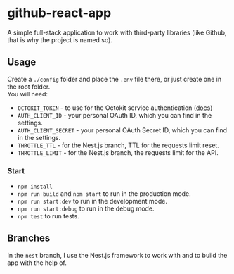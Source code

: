 # github-react-app
A simple full-stack application to work with third-party libraries (like Github, that is why the project is named so).

## Usage
Create a `./config` folder and place the `.env` file there, or just create one in the root folder.  
You will need:
* `OCTOKIT_TOKEN` - to use for the Octokit service authentication ([docs](https://octokit.github.io/rest.js/v19#authentication))
* `AUTH_CLIENT_ID` - your personal OAuth ID, which you can find in the settings.
* `AUTH_CLIENT_SECRET` - your personal OAuth Secret ID, which you can find in the settings.
* `THROTTLE_TTL` - for the Nest.js branch, TTL for the requests limit reset.
* `THROTTLE_LIMIT` - for the Nest.js branch, the requests limit for the API.

### Start
* `npm install`
* `npm run build` and `npm start` to run in the production mode.
* `npm run start:dev` to run in the development mode.
* `npm run start:debug` to run in the debug mode.
* `npm test` to run tests.

## Branches
In the `nest` branch, I use the Nest.js framework to work with and to build the app with the help of.
